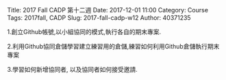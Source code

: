 Title: 2017 Fall CADP 第十二週
Date: 2017-12-01 11:00
Category: Course
Tags: 2017fall, CADP
Slug: 2017-fall-cadp-w12
Author: 40371235


<!-- PELICAN_END_SUMMARY -->

1.創立Github帳號,以小組協同的模式,執行各自的期末專案.

2.利用Github協同倉儲學習建立練習用的倉儲,練習如何利用Github倉儲執行期末專案

3.學習如何新增協同者, 以及協同者如何接受邀請.

